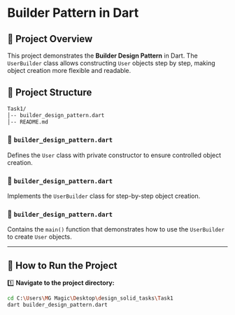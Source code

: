 # Builder Pattern in Dart

## 📌 Project Overview
This project demonstrates the **Builder Design Pattern** in Dart. The `UserBuilder` class allows constructing `User` objects step by step, making object creation more flexible and readable.

## 📂 Project Structure
```sh
Task1/
│-- builder_design_pattern.dart
│-- README.md
```

### 🔹 `builder_design_pattern.dart`
Defines the `User` class with private constructor to ensure controlled object creation.

### 🔹 `builder_design_pattern.dart`
Implements the `UserBuilder` class for step-by-step object creation.

### 🔹 `builder_design_pattern.dart`
Contains the `main()` function that demonstrates how to use the `UserBuilder` to create `User` objects.

---

## 🚀 How to Run the Project

1️⃣ **Navigate to the project directory:**
```sh
cd C:\Users\MG Magic\Desktop\design_solid_tasks\Task1
dart builder_design_pattern.dart

